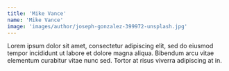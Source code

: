 ```yaml
---
title: 'Mike Vance'
name: 'Mike Vance'
image: 'images/author/joseph-gonzalez-399972-unsplash.jpg'
---
```


Lorem ipsum dolor sit amet, consectetur adipiscing elit, sed do eiusmod tempor incididunt ut labore et dolore magna aliqua. Bibendum arcu vitae elementum curabitur vitae nunc sed. Tortor at risus viverra adipiscing at in.
